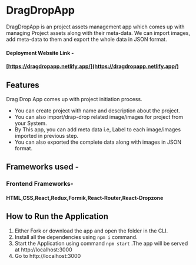 # DragDropApp
DragDropApp is an project assets management app which comes up with managing Project assets along with their meta-data. We can import images, add meta-data to them and export the whole data in JSON format. 

#### Deployment Website Link - 
#### [https://dragdropapp.netlify.app/](https://dragdropapp.netlify.app/)

## Features
Drag Drop App comes up with project initiation process.
* You can create project with name and description about the project.
* You can also import/drap-drop related image/images for project from your System.
* By This app, you can add meta data i.e, Label to each image/images imported in previous step.
* You can also exported the complete data along with images in JSON format.

## Frameworks used -
### Frontend Frameworks- 
#### HTML,CSS,React,Redux,Formik,React-Router,React-Dropzone

## How to Run the Application
1. Either Fork or download the app and open the folder in the CLI.
2. Install all the dependencies using `npm i` command.
3. Start the Application using command `npm start` .The app will be served at http://localhost:3000
4. Go to http://localhost:3000


